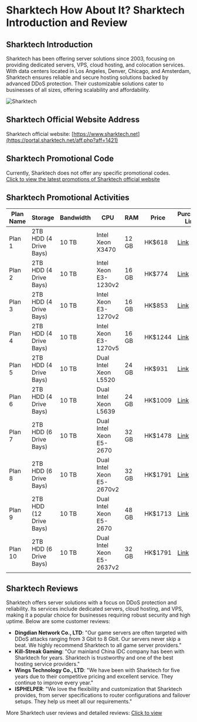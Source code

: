 # Sharktech How About It? Sharktech Introduction and Review

## Sharktech Introduction
Sharktech has been offering server solutions since 2003, focusing on providing dedicated servers, VPS, cloud hosting, and colocation services. With data centers located in Los Angeles, Denver, Chicago, and Amsterdam, Sharktech ensures reliable and secure hosting solutions backed by advanced DDoS protection. Their customizable solutions cater to businesses of all sizes, offering scalability and affordability.

![Sharktech](https://github.com/user-attachments/assets/6d130174-09f2-4faf-98c4-baf2dd028d28)

## Sharktech Official Website Address
Sharktech official website: [https://www.sharktech.net](https://portal.sharktech.net/aff.php?aff=1421)

## Sharktech Promotional Code
Currently, Sharktech does not offer any specific promotional codes.  
[Click to view the latest promotions of Sharktech official website](https://portal.sharktech.net/aff.php?aff=1421)

## Sharktech Promotional Activities
| Plan Name    | Storage             | Bandwidth | CPU                  | RAM   | Price  | Purchase Link |
|--------------|---------------------|-----------|----------------------|-------|--------|---------------|
| Plan 1       | 2TB HDD (4 Drive Bays) | 10 TB     | Intel Xeon X3470      | 12 GB | HK$618 | [Link](https://portal.sharktech.net/aff.php?aff=1421) |
| Plan 2       | 2TB HDD (4 Drive Bays) | 10 TB     | Intel Xeon E3-1230v2  | 16 GB | HK$774 | [Link](https://portal.sharktech.net/aff.php?aff=1421) |
| Plan 3       | 2TB HDD (4 Drive Bays) | 10 TB     | Intel Xeon E3-1270v2  | 16 GB | HK$853 | [Link](https://portal.sharktech.net/aff.php?aff=1421) |
| Plan 4       | 2TB HDD (4 Drive Bays) | 10 TB     | Intel Xeon E3-1270v5  | 16 GB | HK$1244 | [Link](https://portal.sharktech.net/aff.php?aff=1421) |
| Plan 5       | 2TB HDD (4 Drive Bays) | 10 TB     | Dual Intel Xeon L5520 | 24 GB | HK$931 | [Link](https://portal.sharktech.net/aff.php?aff=1421) |
| Plan 6       | 2TB HDD (4 Drive Bays) | 10 TB     | Dual Intel Xeon L5639 | 24 GB | HK$1009 | [Link](https://portal.sharktech.net/aff.php?aff=1421) |
| Plan 7       | 2TB HDD (6 Drive Bays) | 10 TB     | Dual Intel Xeon E5-2670 | 32 GB | HK$1478 | [Link](https://portal.sharktech.net/aff.php?aff=1421) |
| Plan 8       | 2TB HDD (6 Drive Bays) | 10 TB     | Dual Intel Xeon E5-2670v2 | 32 GB | HK$1791 | [Link](https://portal.sharktech.net/aff.php?aff=1421) |
| Plan 9       | 2TB HDD (12 Drive Bays)| 10 TB     | Dual Intel Xeon E5-2670 | 48 GB | HK$1713 | [Link](https://portal.sharktech.net/aff.php?aff=1421) |
| Plan 10      | 2TB HDD (6 Drive Bays) | 10 TB     | Dual Intel Xeon E5-2637v2 | 32 GB | HK$1791 | [Link](https://portal.sharktech.net/aff.php?aff=1421) |

## Sharktech Reviews
Sharktech offers server solutions with a focus on DDoS protection and reliability. Its services include dedicated servers, cloud hosting, and VPS, making it a popular choice for businesses requiring robust security and high uptime. Below are some customer reviews:

- **Dingdian Network Co., LTD**: "Our game servers are often targeted with DDoS attacks ranging from 3 Gbit to 8 Gbit. Our servers never skip a beat. We highly recommend Sharktech to all game server providers."
- **Kill-Streak Gaming**: "Our mainland China IDC company has been with Sharktech for years. Sharktech is trustworthy and one of the best hosting service providers."
- **Wings Technology Co., LTD**: "We have been with Sharktech for five years due to their competitive pricing and excellent service. They continue to improve every year."
- **ISPHELPER**: "We love the flexibility and customization that Sharktech provides, from server specifications to router configurations and failover setups. They help us meet all our requirements."

More Sharktech user reviews and detailed reviews: [Click to view](https://portal.sharktech.net/aff.php?aff=1421)
